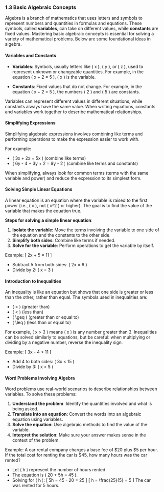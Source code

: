 ### 1.3 Basic Algebraic Concepts

Algebra is a branch of mathematics that uses letters and symbols to represent numbers and quantities in formulas and equations. These symbols, called **variables**, can take on different values, while **constants** are fixed values. Mastering basic algebraic concepts is essential for solving a variety of mathematical problems. Below are some foundational ideas in algebra.

#### Variables and Constants

- **Variables**: Symbols, usually letters like \( x \), \( y \), or \( z \), used to represent unknown or changeable quantities. For example, in the equation \( x + 2 = 5 \), \( x \) is the variable.
  
- **Constants**: Fixed values that do not change. For example, in the equation \( x + 2 = 5 \), the numbers \( 2 \) and \( 5 \) are constants.

Variables can represent different values in different situations, while constants always have the same value. When writing equations, constants and variables work together to describe mathematical relationships.

#### Simplifying Expressions

Simplifying algebraic expressions involves combining like terms and performing operations to make the expression easier to work with.

For example:
- \( 3x + 2x = 5x \) (combine like terms)
- \( 6y - 4 + 3y + 2 = 9y - 2 \) (combine like terms and constants)

When simplifying, always look for common terms (terms with the same variable and power) and reduce the expression to its simplest form.

#### Solving Simple Linear Equations

A linear equation is an equation where the variable is raised to the first power (i.e., \( x \), not \( x^2 \) or higher). The goal is to find the value of the variable that makes the equation true.

**Steps for solving a simple linear equation**:
1. **Isolate the variable**: Move the terms involving the variable to one side of the equation and the constants to the other side.
2. **Simplify both sides**: Combine like terms if needed.
3. **Solve for the variable**: Perform operations to get the variable by itself.

Example:
\[ 2x + 5 = 11 \]
- Subtract 5 from both sides: \( 2x = 6 \)
- Divide by 2: \( x = 3 \)

#### Introduction to Inequalities

An inequality is like an equation but shows that one side is greater or less than the other, rather than equal. The symbols used in inequalities are:
- \( > \) (greater than)
- \( < \) (less than)
- \( \geq \) (greater than or equal to)
- \( \leq \) (less than or equal to)

For example, \( x > 3 \) means \( x \) is any number greater than 3. Inequalities can be solved similarly to equations, but be careful: when multiplying or dividing by a negative number, reverse the inequality sign.

Example:
\[ 3x - 4 < 11 \]
- Add 4 to both sides: \( 3x < 15 \)
- Divide by 3: \( x < 5 \)

#### Word Problems Involving Algebra

Word problems use real-world scenarios to describe relationships between variables. To solve these problems:
1. **Understand the problem**: Identify the quantities involved and what is being asked.
2. **Translate into an equation**: Convert the words into an algebraic equation using variables.
3. **Solve the equation**: Use algebraic methods to find the value of the variable.
4. **Interpret the solution**: Make sure your answer makes sense in the context of the problem.

Example:
A car rental company charges a base fee of $20 plus $5 per hour. If the total cost for renting the car is $45, how many hours was the car rented?

- Let \( h \) represent the number of hours rented.
- The equation is \( 20 + 5h = 45 \).
- Solving for \( h \): 
  \[
  5h = 45 - 20 = 25
  \]
  \[
  h = \frac{25}{5} = 5
  \]
The car was rented for 5 hours.
